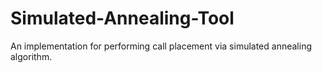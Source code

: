 # Simulated-Annealing-Tool
An implementation for performing call placement via simulated annealing algorithm.

